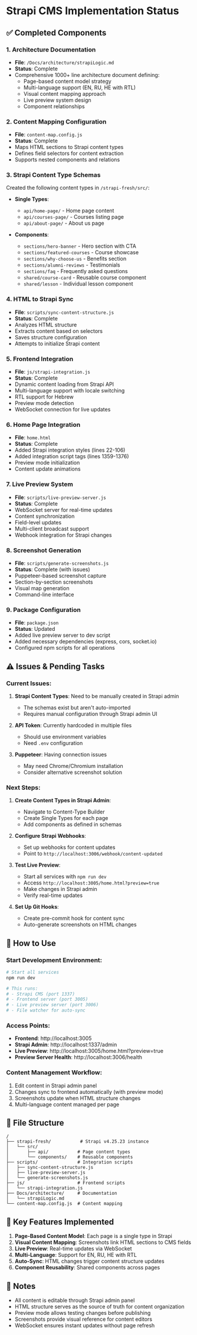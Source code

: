 # Strapi CMS Implementation Status

## ✅ Completed Components

### 1. Architecture Documentation
- **File**: `/Docs/architecture/strapiLogic.md`
- **Status**: Complete
- Comprehensive 1000+ line architecture document defining:
  - Page-based content model strategy
  - Multi-language support (EN, RU, HE with RTL)
  - Visual content mapping approach
  - Live preview system design
  - Component relationships

### 2. Content Mapping Configuration
- **File**: `content-map.config.js`
- **Status**: Complete
- Maps HTML sections to Strapi content types
- Defines field selectors for content extraction
- Supports nested components and relations

### 3. Strapi Content Type Schemas
Created the following content types in `/strapi-fresh/src/`:
- **Single Types**:
  - `api/home-page/` - Home page content
  - `api/courses-page/` - Courses listing page
  - `api/about-page/` - About us page

- **Components**:
  - `sections/hero-banner` - Hero section with CTA
  - `sections/featured-courses` - Course showcase
  - `sections/why-choose-us` - Benefits section
  - `sections/alumni-reviews` - Testimonials
  - `sections/faq` - Frequently asked questions
  - `shared/course-card` - Reusable course component
  - `shared/lesson` - Individual lesson component

### 4. HTML to Strapi Sync
- **File**: `scripts/sync-content-structure.js`
- **Status**: Complete
- Analyzes HTML structure
- Extracts content based on selectors
- Saves structure configuration
- Attempts to initialize Strapi content

### 5. Frontend Integration
- **File**: `js/strapi-integration.js`
- **Status**: Complete
- Dynamic content loading from Strapi API
- Multi-language support with locale switching
- RTL support for Hebrew
- Preview mode detection
- WebSocket connection for live updates

### 6. Home Page Integration
- **File**: `home.html`
- **Status**: Complete
- Added Strapi integration styles (lines 22-106)
- Added integration script tags (lines 1359-1376)
- Preview mode initialization
- Content update animations

### 7. Live Preview System
- **File**: `scripts/live-preview-server.js`
- **Status**: Complete
- WebSocket server for real-time updates
- Content synchronization
- Field-level updates
- Multi-client broadcast support
- Webhook integration for Strapi changes

### 8. Screenshot Generation
- **File**: `scripts/generate-screenshots.js`
- **Status**: Complete (with issues)
- Puppeteer-based screenshot capture
- Section-by-section screenshots
- Visual map generation
- Command-line interface

### 9. Package Configuration
- **File**: `package.json`
- **Status**: Updated
- Added live preview server to dev script
- Added necessary dependencies (express, cors, socket.io)
- Configured npm scripts for all operations

## ⚠️ Issues & Pending Tasks

### Current Issues:
1. **Strapi Content Types**: Need to be manually created in Strapi admin
   - The schemas exist but aren't auto-imported
   - Requires manual configuration through Strapi admin UI

2. **API Token**: Currently hardcoded in multiple files
   - Should use environment variables
   - Need `.env` configuration

3. **Puppeteer**: Having connection issues
   - May need Chrome/Chromium installation
   - Consider alternative screenshot solution

### Next Steps:
1. **Create Content Types in Strapi Admin**:
   - Navigate to Content-Type Builder
   - Create Single Types for each page
   - Add components as defined in schemas

2. **Configure Strapi Webhooks**:
   - Set up webhooks for content updates
   - Point to `http://localhost:3006/webhook/content-updated`

3. **Test Live Preview**:
   - Start all services with `npm run dev`
   - Access `http://localhost:3005/home.html?preview=true`
   - Make changes in Strapi admin
   - Verify real-time updates

4. **Set Up Git Hooks**:
   - Create pre-commit hook for content sync
   - Auto-generate screenshots on HTML changes

## 🚀 How to Use

### Start Development Environment:
```bash
# Start all services
npm run dev

# This runs:
# - Strapi CMS (port 1337)
# - Frontend server (port 3005)
# - Live preview server (port 3006)
# - File watcher for auto-sync
```

### Access Points:
- **Frontend**: http://localhost:3005
- **Strapi Admin**: http://localhost:1337/admin
- **Live Preview**: http://localhost:3005/home.html?preview=true
- **Preview Server Health**: http://localhost:3006/health

### Content Management Workflow:
1. Edit content in Strapi admin panel
2. Changes sync to frontend automatically (with preview mode)
3. Screenshots update when HTML structure changes
4. Multi-language content managed per page

## 📁 File Structure
```
/
├── strapi-fresh/           # Strapi v4.25.23 instance
│   └── src/
│       ├── api/           # Page content types
│       └── components/    # Reusable components
├── scripts/               # Integration scripts
│   ├── sync-content-structure.js
│   ├── live-preview-server.js
│   └── generate-screenshots.js
├── js/                    # Frontend scripts
│   └── strapi-integration.js
├── Docs/architecture/     # Documentation
│   └── strapiLogic.md
└── content-map.config.js  # Content mapping
```

## 🔑 Key Features Implemented

1. **Page-Based Content Model**: Each page is a single type in Strapi
2. **Visual Content Mapping**: Screenshots link HTML sections to CMS fields
3. **Live Preview**: Real-time updates via WebSocket
4. **Multi-Language**: Support for EN, RU, HE with RTL
5. **Auto-Sync**: HTML changes trigger content structure updates
6. **Component Reusability**: Shared components across pages

## 📝 Notes

- All content is editable through Strapi admin panel
- HTML structure serves as the source of truth for content organization
- Preview mode allows testing changes before publishing
- Screenshots provide visual reference for content editors
- WebSocket ensures instant updates without page refresh